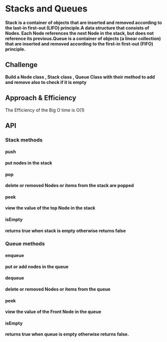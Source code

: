 # Stacks and Queues

**Stack is a container of objects that are inserted and removed according to the last-in first-out (LIFO) principle.A data structure that consists of Nodes. Each Node references the next Node in the stack, but does not reference its previous.Queue is a container of objects (a linear collection) that are inserted and removed according to the first-in first-out (FIFO) principle.**

## Challenge

**Build a Node class , Stack class , Queue Class with their method to add and remove also to check if it is empty**


## Approach & Efficiency

The Efficiency of the Big O time is O(1)


## API

### Stack methods

#### push

**put nodes in the stack**

#### pop

**delete or removed Nodes or items from the stack are popped**

#### peek

**view the value of the top Node in the stack**

#### isEmpty

**returns true when stack is empty otherwise returns false**

### Queue methods

#### enqueue

**put or add nodes in the queue**

#### dequeue

**delete or removed Nodes or items from the queue**

#### peek

**view the value of the Front Node in the queue**

#### isEmpty

**returns true when queue is empty otherwise returns false.**



